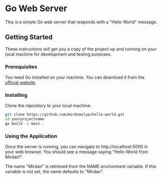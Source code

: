 # Go Web Server

This is a simple Go web server that responds with a "Hello World" message.

## Getting Started

These instructions will get you a copy of the project up and running on your local machine for development and testing purposes.

### Prerequisites

You need Go installed on your machine. You can download it from the [official website](https://golang.org/dl/).

### Installing

Clone the repository to your local machine:

```bash
git clone https://github.com/mirdsmulya/hello-world.git
cd yourprojectname
go build -o main .
```

### Using the Application

Once the server is running, you can navigate to http://localhost:5000 in your web browser. You should see a message saying "Hello World from Mirdan!".

The name "Mirdan" is retrieved from the NAME environment variable. If this variable is not set, the name defaults to "Mirdan".
